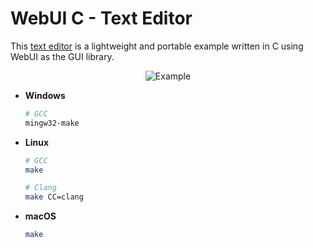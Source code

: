 # WebUI C - Text Editor

This [text editor](https://github.com/webui-dev/webui/tree/main/examples/C/text-editor) is a lightweight and portable example written in C using WebUI as the GUI library.

<div align="center">
  <img alt="Example" src="https://github.com/webui-dev/webui/assets/34311583/45bc85c7-b111-44b7-9aa6-80e861e7b47d">
</div>

- **Windows**

  ```sh
  # GCC
  mingw32-make
  ```

- **Linux**

  ```sh
  # GCC
  make

  # Clang
  make CC=clang
  ```

- **macOS**
  ```sh
  make
  ```
